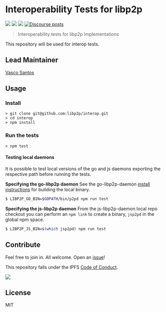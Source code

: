 # Interoperability Tests for libp2p

[![](https://img.shields.io/badge/made%20by-Protocol%20Labs-blue.svg?style=flat-square)](https://protocol.ai/)
[![](https://img.shields.io/badge/project-libp2p-yellow.svg?style=flat-square)](http://libp2p.io/)
[![](https://img.shields.io/badge/freenode-%23ipfs-blue.svg?style=flat-square)](http://webchat.freenode.net/?channels=%23libp2p)
[![Discourse posts](https://img.shields.io/discourse/https/discuss.libp2p.io/posts.svg)](https://discuss.libp2p.io)

> Interoperability tests for libp2p Implementations

This repository will be used for interop tests.

## Lead Maintainer

[Vasco Santos](https://github.com/vasco-santos)

## Usage

### Install

```
> git clone git@github.com:libp2p/interop.git
> cd interop
> npm install
```

### Run the tests

```
> npm test
```

#### Testing local daemons

It is possible to test local versions of the go and js daemons exporting the respective path before running the tests.

**Specifying the go-libp2p daemon**
See the go-libp2p-daemon [install instructions](https://github.com/libp2p/go-libp2p-daemon#install) for building the local binary.

```sh
$ LIBP2P_GO_BIN=$GOPATH/bin/p2pd npm run test
```

**Specifying the js-libp2p daemon**
From the js-libp2p-daemon local repo checkout you can perform an `npm link` to create a binary, `jsp2pd` in the global npm space.

```sh
$ LIBP2P_JS_BIN=$(which jsp2pd) npm run test
```

## Contribute

Feel free to join in. All welcome. Open an [issue](https://github.com/ipfs/ipfs-interop/issues)!

This repository falls under the IPFS [Code of Conduct](https://github.com/ipfs/community/blob/master/code-of-conduct.md).

[![](https://cdn.rawgit.com/jbenet/contribute-ipfs-gif/master/img/contribute.gif)](https://github.com/ipfs/community/blob/master/contributing.md)

## License

MIT

